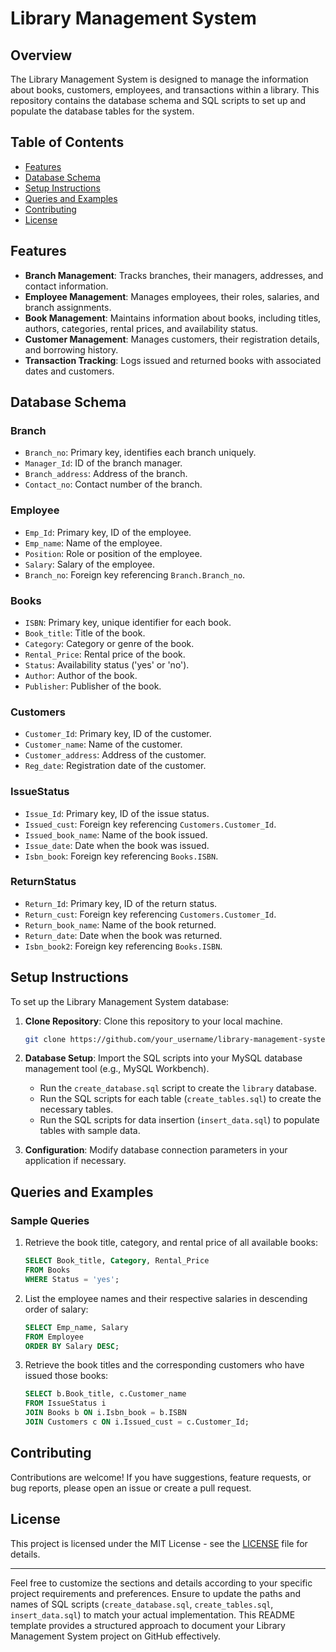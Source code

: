 # Library Management System

## Overview

The Library Management System is designed to manage the information about books, customers, employees, and transactions within a library. This repository contains the database schema and SQL scripts to set up and populate the database tables for the system.

## Table of Contents

- [Features](#features)
- [Database Schema](#database-schema)
- [Setup Instructions](#setup-instructions)
- [Queries and Examples](#queries-and-examples)
- [Contributing](#contributing)
- [License](#license)

## Features

- **Branch Management**: Tracks branches, their managers, addresses, and contact information.
- **Employee Management**: Manages employees, their roles, salaries, and branch assignments.
- **Book Management**: Maintains information about books, including titles, authors, categories, rental prices, and availability status.
- **Customer Management**: Manages customers, their registration details, and borrowing history.
- **Transaction Tracking**: Logs issued and returned books with associated dates and customers.
  
## Database Schema

### Branch

- `Branch_no`: Primary key, identifies each branch uniquely.
- `Manager_Id`: ID of the branch manager.
- `Branch_address`: Address of the branch.
- `Contact_no`: Contact number of the branch.

### Employee

- `Emp_Id`: Primary key, ID of the employee.
- `Emp_name`: Name of the employee.
- `Position`: Role or position of the employee.
- `Salary`: Salary of the employee.
- `Branch_no`: Foreign key referencing `Branch.Branch_no`.

### Books

- `ISBN`: Primary key, unique identifier for each book.
- `Book_title`: Title of the book.
- `Category`: Category or genre of the book.
- `Rental_Price`: Rental price of the book.
- `Status`: Availability status ('yes' or 'no').
- `Author`: Author of the book.
- `Publisher`: Publisher of the book.

### Customers

- `Customer_Id`: Primary key, ID of the customer.
- `Customer_name`: Name of the customer.
- `Customer_address`: Address of the customer.
- `Reg_date`: Registration date of the customer.

### IssueStatus

- `Issue_Id`: Primary key, ID of the issue status.
- `Issued_cust`: Foreign key referencing `Customers.Customer_Id`.
- `Issued_book_name`: Name of the book issued.
- `Issue_date`: Date when the book was issued.
- `Isbn_book`: Foreign key referencing `Books.ISBN`.

### ReturnStatus

- `Return_Id`: Primary key, ID of the return status.
- `Return_cust`: Foreign key referencing `Customers.Customer_Id`.
- `Return_book_name`: Name of the book returned.
- `Return_date`: Date when the book was returned.
- `Isbn_book2`: Foreign key referencing `Books.ISBN`.

## Setup Instructions

To set up the Library Management System database:

1. **Clone Repository**: Clone this repository to your local machine.

   ```bash
   git clone https://github.com/your_username/library-management-system.git
   ```

2. **Database Setup**: Import the SQL scripts into your MySQL database management tool (e.g., MySQL Workbench).

   - Run the `create_database.sql` script to create the `library` database.
   - Run the SQL scripts for each table (`create_tables.sql`) to create the necessary tables.
   - Run the SQL scripts for data insertion (`insert_data.sql`) to populate tables with sample data.

3. **Configuration**: Modify database connection parameters in your application if necessary.

## Queries and Examples

### Sample Queries

1. Retrieve the book title, category, and rental price of all available books:

   ```sql
   SELECT Book_title, Category, Rental_Price
   FROM Books
   WHERE Status = 'yes';
   ```

2. List the employee names and their respective salaries in descending order of salary:

   ```sql
   SELECT Emp_name, Salary
   FROM Employee
   ORDER BY Salary DESC;
   ```

3. Retrieve the book titles and the corresponding customers who have issued those books:

   ```sql
   SELECT b.Book_title, c.Customer_name
   FROM IssueStatus i
   JOIN Books b ON i.Isbn_book = b.ISBN
   JOIN Customers c ON i.Issued_cust = c.Customer_Id;
   ```

## Contributing

Contributions are welcome! If you have suggestions, feature requests, or bug reports, please open an issue or create a pull request.

## License

This project is licensed under the MIT License - see the [LICENSE](LICENSE) file for details.

---

Feel free to customize the sections and details according to your specific project requirements and preferences. Ensure to update the paths and names of SQL scripts (`create_database.sql`, `create_tables.sql`, `insert_data.sql`) to match your actual implementation. This README template provides a structured approach to document your Library Management System project on GitHub effectively.
